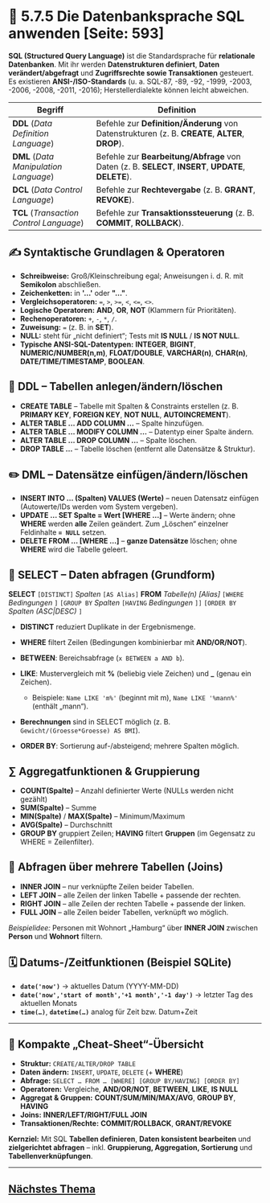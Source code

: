 # 🧮 5.7.5 Die Datenbanksprache SQL anwenden [Seite: 593]

**SQL (Structured Query Language)** ist die Standardsprache für **relationale Datenbanken**. Mit ihr werden **Datenstrukturen definiert**, **Daten verändert/abgefragt** und **Zugriffsrechte sowie Transaktionen** gesteuert. Es existieren **ANSI-/ISO-Standards** (u. a. SQL-87, -89, -92, -1999, -2003, -2006, -2008, -2011, -2016); Herstellerdialekte können leicht abweichen.

| Begriff                                  | Definition                                                                                            |
| ---------------------------------------- | ----------------------------------------------------------------------------------------------------- |
| **DDL** (*Data Definition Language*)     | Befehle zur **Definition/Änderung** von Datenstrukturen (z. B. **CREATE**, **ALTER**, **DROP**).      |
| **DML** (*Data Manipulation Language*)   | Befehle zur **Bearbeitung/Abfrage** von Daten (z. B. **SELECT**, **INSERT**, **UPDATE**, **DELETE**). |
| **DCL** (*Data Control Language*)        | Befehle zur **Rechtevergabe** (z. B. **GRANT**, **REVOKE**).                                          |
| **TCL** (*Transaction Control Language*) | Befehle zur **Transaktionssteuerung** (z. B. **COMMIT**, **ROLLBACK**).                               |

## ✍️ Syntaktische Grundlagen & Operatoren

* **Schreibweise:** Groß/Kleinschreibung egal; Anweisungen i. d. R. mit **Semikolon** abschließen.
* **Zeichenketten:** in **'…'** oder **"…"**.
* **Vergleichsoperatoren:** `=`, `>`, `>=`, `<`, `<=`, `<>`.
* **Logische Operatoren:** **AND**, **OR**, **NOT** (Klammern für Prioritäten).
* **Rechenoperatoren:** `+`, `-`, `*`, `/`.
* **Zuweisung:** `=` (z. B. in **SET**).
* **NULL:** steht für „nicht definiert“; Tests mit **IS NULL** / **IS NOT NULL**.
* **Typische ANSI-SQL-Datentypen:** **INTEGER**, **BIGINT**, **NUMERIC/NUMBER(n,m)**, **FLOAT/DOUBLE**, **VARCHAR(n)**, **CHAR(n)**, **DATE/TIME/TIMESTAMP**, **BOOLEAN**.

## 🧱 DDL – Tabellen anlegen/ändern/löschen

* **CREATE TABLE** – Tabelle mit Spalten & Constraints erstellen (z. B. **PRIMARY KEY**, **FOREIGN KEY**, **NOT NULL**, **AUTOINCREMENT**).
* **ALTER TABLE … ADD COLUMN …** – Spalte hinzufügen.
* **ALTER TABLE … MODIFY COLUMN …** – Datentyp einer Spalte ändern.
* **ALTER TABLE … DROP COLUMN …** – Spalte löschen.
* **DROP TABLE …** – Tabelle löschen (entfernt alle Datensätze & Struktur).

## ✏️ DML – Datensätze einfügen/ändern/löschen

* **INSERT INTO … (Spalten) VALUES (Werte)** – neuen Datensatz einfügen (Autowerte/IDs werden vom System vergeben).
* **UPDATE … SET Spalte = Wert [WHERE …]** – Werte ändern; ohne **WHERE** werden **alle** Zeilen geändert. Zum „Löschen“ einzelner Feldinhalte **`= NULL`** setzen.
* **DELETE FROM … [WHERE …]** – **ganze Datensätze** löschen; ohne **WHERE** wird die Tabelle geleert.

## 🔎 SELECT – Daten abfragen (Grundform)

**SELECT** `[DISTINCT]` *Spalten* `[AS Alias]`
**FROM** *Tabelle(n) [Alias]*
`[WHERE` *Bedingungen* `]`
`[GROUP BY` *Spalten* `[HAVING` *Bedingungen* `]]`
`[ORDER BY` *Spalten* *(ASC|DESC)* `]`

* **DISTINCT** reduziert Duplikate in der Ergebnismenge.
* **WHERE** filtert Zeilen (Bedingungen kombinierbar mit **AND/OR/NOT**).
* **BETWEEN**: Bereichsabfrage (`x BETWEEN a AND b`).
* **LIKE**: Mustervergleich mit **%** (beliebig viele Zeichen) und **_** (genau ein Zeichen).

  * Beispiele: `Name LIKE 'm%'` (beginnt mit m), `Name LIKE '%mann%'` (enthält „mann“).
* **Berechnungen** sind in SELECT möglich (z. B. `Gewicht/(Groesse*Groesse) AS BMI`).
* **ORDER BY**: Sortierung auf-/absteigend; mehrere Spalten möglich.

## ∑ Aggregatfunktionen & Gruppierung

* **COUNT(Spalte)** – Anzahl definierter Werte (NULLs werden nicht gezählt)
* **SUM(Spalte)** – Summe
* **MIN(Spalte)** / **MAX(Spalte)** – Minimum/Maximum
* **AVG(Spalte)** – Durchschnitt
* **GROUP BY** gruppiert Zeilen; **HAVING** filtert **Gruppen** (im Gegensatz zu WHERE = Zeilenfilter).

## 🔗 Abfragen über mehrere Tabellen (Joins)

* **INNER JOIN** – nur verknüpfte Zeilen beider Tabellen.
* **LEFT JOIN** – alle Zeilen der linken Tabelle + passende der rechten.
* **RIGHT JOIN** – alle Zeilen der rechten Tabelle + passende der linken.
* **FULL JOIN** – alle Zeilen beider Tabellen, verknüpft wo möglich.

*Beispielidee:* Personen mit Wohnort „Hamburg“ über **INNER JOIN** zwischen **Person** und **Wohnort** filtern.

## 🗓️ Datums-/Zeitfunktionen (Beispiel SQLite)

* **`date('now')`** → aktuelles Datum (YYYY-MM-DD)
* **`date('now','start of month','+1 month','-1 day')`** → letzter Tag des aktuellen Monats
* **`time(…)`**, **`datetime(…)`** analog für Zeit bzw. Datum+Zeit

---

## 🧭 Kompakte „Cheat-Sheet“-Übersicht

* **Struktur:** `CREATE/ALTER/DROP TABLE`
* **Daten ändern:** `INSERT`, `UPDATE`, `DELETE` (+ **WHERE**)
* **Abfrage:** `SELECT … FROM … [WHERE] [GROUP BY/HAVING] [ORDER BY]`
* **Operatoren:** Vergleiche, **AND/OR/NOT**, **BETWEEN**, **LIKE**, **IS NULL**
* **Aggregat & Gruppen:** **COUNT/SUM/MIN/MAX/AVG**, **GROUP BY**, **HAVING**
* **Joins:** **INNER/LEFT/RIGHT/FULL JOIN**
* **Transaktionen/Rechte:** **COMMIT/ROLLBACK**, **GRANT/REVOKE**

**Kernziel:** Mit SQL **Tabellen definieren**, **Daten konsistent bearbeiten** und **zielgerichtet abfragen** – inkl. **Gruppierung, Aggregation, Sortierung** und **Tabellenverknüpfungen**.


---

## [Nächstes Thema](./5.7.6_Eine_SQLite-Datenbank_mit_Python_ansprechen.md)